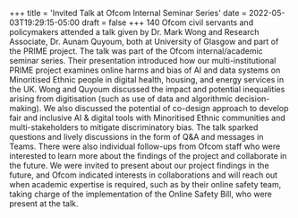 +++
title = 'Invited Talk at Ofcom Internal Seminar Series'
date = 2022-05-03T19:29:15-05:00
draft = false
+++
140 Ofcom civil servants and policymakers attended a talk given by Dr. Mark Wong and  Research Associate, Dr. Aunam Quyoum, both at University of Glasgow and part of the PRIME project. The talk was part of the Ofcom internal/academic seminar series. Their presentation introduced how our multi-institutional PRIME project examines online harms and bias of AI and data systems on Minoritised Ethnic people in digital health, housing, and energy services in the UK. Wong and Quyoum discussed the impact and potential inequalities arising from digitisation (such as use of data and algorithmic decision-making). We also discussed the potential of co-design approach to develop fair and inclusive AI & digital tools with Minoritised Ethnic communities and multi-stakeholders to mitigate discriminatory bias. The talk sparked questions and lively discussions in the form of Q&A and messages in Teams. There were also individual follow-ups from Ofcom staff who were interested to learn more about the findings of the project and collaborate in the future. We were invited to present about our project findings in the future, and Ofcom indicated interests in collaborations and will reach out when academic expertise is required, such as by their online safety team, taking charge of the implementation of the Online Safety Bill, who were present at the talk.


